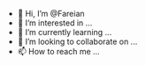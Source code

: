 - 👋 Hi, I’m @Fareian
- 👀 I’m interested in ...
- 🌱 I’m currently learning ...
- 💞️ I’m looking to collaborate on ...
- 📫 How to reach me ...

<!---
Fareian/Fareian is a ✨ special ✨ repository because its `README.md` (this file) appears on your GitHub profile.
You can click the Preview link to take a look at your changes.
--->
